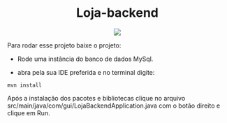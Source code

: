 <h1 align="center"> Loja-backend </h1>

<p align="center">
<img loading="lazy" src="http://img.shields.io/static/v1?label=STATUS&message=EM%20DESENVOLVIMENTO&color=GREEN&style=for-the-badge"/>
</p>

Para rodar esse projeto baixe o projeto:

- Rode uma instância do banco de dados MySql.

- abra pela sua IDE preferida e no terminal digite: 

```
mvn install
```

Após a instalação dos pacotes e bibliotecas clique no arquivo src/main/java/com/gui/LojaBackendApplication.java com o botão direito e clique em Run.
